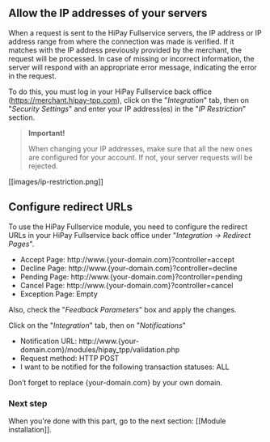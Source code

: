 
## Allow the IP addresses of your servers

When a request is sent to the HiPay Fullservice servers, the IP address or IP address range from where the connection was made is verified. If it matches with the IP address previously provided by the merchant, the request will be processed. In case of missing or incorrect information, the server will respond with an appropriate error message, indicating the error in the request.

To do this, you must log in your HiPay Fullservice back office (https://merchant.hipay-tpp.com), click on the "_Integration_" tab, then on "_Security Settings_" and enter your IP address(es) in the "_IP Restriction_" section.

> **Important!**
>
> When changing your IP addresses, make sure that all the new ones are configured for your account. If not, your server requests will be rejected.

[[images/ip-restriction.png]]

## Configure redirect URLs

To use the HiPay Fullservice module, you need to configure the redirect URLs in your HiPay Fullservice back office under "_Integration -> Redirect Pages_".

- Accept Page:    http://www.{your-domain.com}?controller=accept
- Decline Page:   http://www.{your-domain.com}?controller=decline
- Pending Page:   http://www.{your-domain.com}?controller=pending
- Cancel Page:    http://www.{your-domain.com}?controller=cancel
- Exception Page: Empty

Also, check the "_Feedback Parameters_" box and apply the changes.

Click on the "_Integration_" tab, then on "_Notifications_"

- Notification URL:    http://www.{your-domain.com}/modules/hipay_tpp/validation.php
- Request method:      HTTP POST
- I want to be notified for the following transaction statuses: ALL

Don’t forget to replace {your-domain.com} by your own domain.


### Next step
When you're done with this part, go to the next section: [[Module installation]].